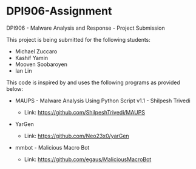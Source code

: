 # DPI906-Assignment
DPI906 - Malware Analysis and Response - Project Submission

This project is being submitted for the following students:
* Michael Zuccaro
* Kashif Yamin
* Mooven Soobaroyen
* Ian Lin

This code is inspired by and uses the following programs as provided below:
* MAUPS - Malware Analysis Using Python Script v1.1 - Shilpesh Trivedi
  * Link: https://github.com/ShilpeshTrivedi/MAUPS

* YarGen
  * Link: https://github.com/Neo23x0/yarGen

* mmbot - Malicious Macro Bot
  * Link: https://github.com/egaus/MaliciousMacroBot
